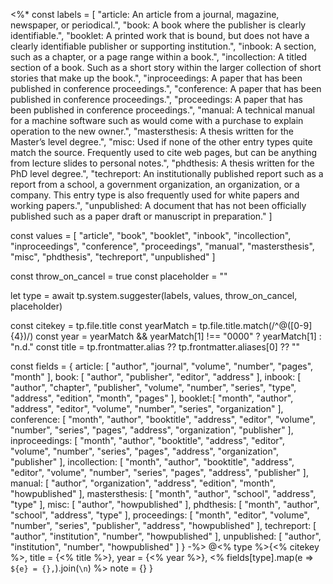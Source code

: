 <%*
const labels = [ 
	"article: An article from a journal, magazine, newspaper, or periodical.",
	"book: A book where the publisher is clearly identifiable.",
	"booklet: A printed work that is bound, but does not have a clearly identifiable publisher or supporting institution.",
	"inbook: A section, such as a chapter, or a page range within a book.",
	"incollection: A titled section of a book. Such as a short story within the larger collection of short stories that make up the book.",
	"inproceedings: A paper that has been published in conference proceedings.",
	"conference: A paper that has been published in conference proceedings.",
	"proceedings: A paper that has been published in conference proceedings.",
	"manual: A technical manual for a machine software such as would come with a purchase to explain operation to the new owner.",
	"mastersthesis: A thesis written for the Master’s level degree.",
	"misc: Used if none of the other entry types quite match the source. Frequently used to cite web pages, but can be anything from lecture slides to personal notes.",
	"phdthesis: A thesis written for the PhD level degree.",
	"techreport: An institutionally published report such as a report from a school, a government organization, an organization, or a company. This entry type is also frequently used for white papers and working papers.",
	"unpublished: A document that has not been officially published such as a paper draft or manuscript in preparation."
]

const values = [ 
	"article",
	"book",
	"booklet",
	"inbook",
	"incollection",
	"inproceedings",
	"conference",
	"proceedings",
	"manual",
	"mastersthesis",
	"misc",
	"phdthesis",
	"techreport",
	"unpublished"
]

const throw_on_cancel = true
const placeholder = ""

let type = await tp.system.suggester(labels, values, throw_on_cancel, placeholder)

const citekey = tp.file.title
const yearMatch = tp.file.title.match(/^@([0-9]{4})/)
const year = yearMatch && yearMatch[1] !== "0000" ? yearMatch[1] : "n.d."
const title = tp.frontmatter.alias ?? tp.frontmatter.aliases[0] ?? ""

const fields = {
	article: [ "author", "journal", "volume", "number", "pages", "month" ],
	book: [ "author", "publisher", "editor", "address" ],
	inbook: [ "author", "chapter", "publisher", "volume", "number", "series", "type", "address", "edition", "month", "pages" ],
	booklet:[ "month", "author", "address", "editor", "volume", "number", "series", "organization" ],
	conference: [ "month", "author", "booktitle", "address", "editor", "volume", "number", "series", "pages", "address", "organization", "publisher" ],
	inproceedings: [ "month", "author", "booktitle", "address", "editor", "volume", "number", "series", "pages", "address", "organization", "publisher" ],
	incollection: [ "month", "author", "booktitle", "address", "editor", "volume", "number", "series", "pages", "address", "publisher" ],
	manual: [ "author", "organization", "address", "edition", "month", "howpublished" ],
	mastersthesis: [ "month", "author", "school", "address", "type" ],
	misc: [ "author", "howpublished" ],
	phdthesis: [ "month", "author", "school", "address", "type" ],
	proceedings: [ "month", "editor", "volume", "number", "series", "publisher", "address", "howpublished" ],
	techreport: [ "author", "institution", "number", "howpublished" ],
	unpublished: [ "author", "institution", "number", "howpublished" ]
}
-%>
@<% type %>{<% citekey %>,
  title = {<% title %>},
  year = {<% year %>},
<% fields[type].map(e => `  ${e} = {},`).join(`\n`) %>
  note = {}
}